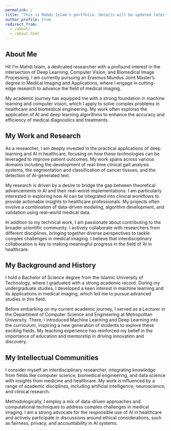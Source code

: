 ```yaml
---
permalink: /
title: "This is Mahdi Islam's portfolio. Details will be updated later"
author_profile: true
redirect_from: 
  - /about/
  - /about.html
---
```


## About Me

Hi! I’m Mahdi Islam, a dedicated researcher with a profound interest in the intersection of Deep Learning, Computer Vision, and Biomedical Image Processing. I am currently pursuing an Erasmus Mundus Joint Master’s degree in Medical Imaging and Applications, where I engage in cutting-edge research to advance the field of medical imaging.

My academic journey has equipped me with a strong foundation in machine learning and computer vision, which I apply to solve complex problems in healthcare and biomedical engineering. My work often explores the application of AI and deep learning algorithms to enhance the accuracy and efficiency of medical diagnostics and treatments.

## My Work and Research

As a researcher, I am deeply invested in the practical applications of deep learning and AI in healthcare, focusing on how these technologies can be leveraged to improve patient outcomes. My work spans across various domains including the development of real-time clinical gait analysis systems, the segmentation and classification of cancer tissues, and the detection of AI-generated text.

My research is driven by a desire to bridge the gap between theoretical advancements in AI and their real-world implementations. I am particularly interested in exploring how AI can be integrated into clinical workflows to provide actionable insights to healthcare professionals. My projects often involve a combination of data-driven modeling, algorithm development, and validation using real-world medical data.

In addition to my technical work, I am passionate about contributing to the broader scientific community. I actively collaborate with researchers from different disciplines, bringing together diverse perspectives to tackle complex challenges in medical imaging. I believe that interdisciplinary collaboration is key to making meaningful progress in the field of AI in healthcare.

## My Background and History

I hold a Bachelor of Science degree from the Islamic University of Technology, where I graduated with a strong academic record. During my undergraduate studies, I developed a keen interest in machine learning and its applications in medical imaging, which led me to pursue advanced studies in this field.

Before embarking on my current academic journey, I served as a Lecturer in the Department of Computer Science and Engineering at Metropolitan University. There, I introduced Machine Learning and Deep Learning into the curriculum, inspiring a new generation of students to explore these exciting fields. My teaching experience has reinforced my belief in the importance of education and mentorship in driving innovation and discovery.

## My Intellectual Communities

I consider myself an interdisciplinary researcher, integrating knowledge from fields like computer science, biomedical engineering, and data science with insights from medicine and healthcare. My work is influenced by a range of academic disciplines, including artificial intelligence, neuroscience, and clinical research.

Methodologically, I employ a mix of data-driven approaches and computational techniques to address complex challenges in medical imaging. I am a strong advocate for the responsible use of AI in healthcare and actively participate in discussions around ethical considerations, such as fairness, privacy, and accountability in AI systems.

